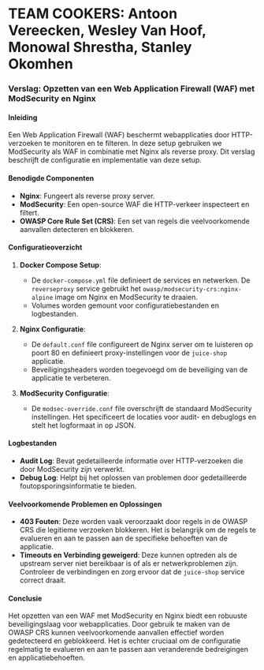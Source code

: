# TEAM COOKERS: Antoon Vereecken, Wesley Van Hoof, Monowal Shrestha, Stanley Okomhen

### Verslag: Opzetten van een Web Application Firewall (WAF) met ModSecurity en Nginx

#### Inleiding
Een Web Application Firewall (WAF) beschermt webapplicaties door HTTP-verzoeken te monitoren en te filteren. In deze setup gebruiken we ModSecurity als WAF in combinatie met Nginx als reverse proxy. Dit verslag beschrijft de configuratie en implementatie van deze setup.

#### Benodigde Componenten
- **Nginx**: Fungeert als reverse proxy server.
- **ModSecurity**: Een open-source WAF die HTTP-verkeer inspecteert en filtert.
- **OWASP Core Rule Set (CRS)**: Een set van regels die veelvoorkomende aanvallen detecteren en blokkeren.

#### Configuratieoverzicht

1. **Docker Compose Setup**:
   - De `docker-compose.yml` file definieert de services en netwerken. De `reverseproxy` service gebruikt het `owasp/modsecurity-crs:nginx-alpine` image om Nginx en ModSecurity te draaien.
   - Volumes worden gemount voor configuratiebestanden en logbestanden.

2. **Nginx Configuratie**:
   - De `default.conf` file configureert de Nginx server om te luisteren op poort 80 en definieert proxy-instellingen voor de `juice-shop` applicatie.
   - Beveiligingsheaders worden toegevoegd om de beveiliging van de applicatie te verbeteren.

3. **ModSecurity Configuratie**:
   - De `modsec-override.conf` file overschrijft de standaard ModSecurity instellingen. Het specificeert de locaties voor audit- en debuglogs en stelt het logformaat in op JSON.

#### Logbestanden
- **Audit Log**: Bevat gedetailleerde informatie over HTTP-verzoeken die door ModSecurity zijn verwerkt.
- **Debug Log**: Helpt bij het oplossen van problemen door gedetailleerde foutopsporingsinformatie te bieden.

#### Veelvoorkomende Problemen en Oplossingen
- **403 Fouten**: Deze worden vaak veroorzaakt door regels in de OWASP CRS die legitieme verzoeken blokkeren. Het is belangrijk om de regels te evalueren en aan te passen aan de specifieke behoeften van de applicatie.
- **Timeouts en Verbinding geweigerd**: Deze kunnen optreden als de upstream server niet bereikbaar is of als er netwerkproblemen zijn. Controleer de verbindingen en zorg ervoor dat de `juice-shop` service correct draait.

#### Conclusie
Het opzetten van een WAF met ModSecurity en Nginx biedt een robuuste beveiligingslaag voor webapplicaties. Door gebruik te maken van de OWASP CRS kunnen veelvoorkomende aanvallen effectief worden gedetecteerd en geblokkeerd. Het is echter cruciaal om de configuratie regelmatig te evalueren en aan te passen aan veranderende bedreigingen en applicatiebehoeften.
